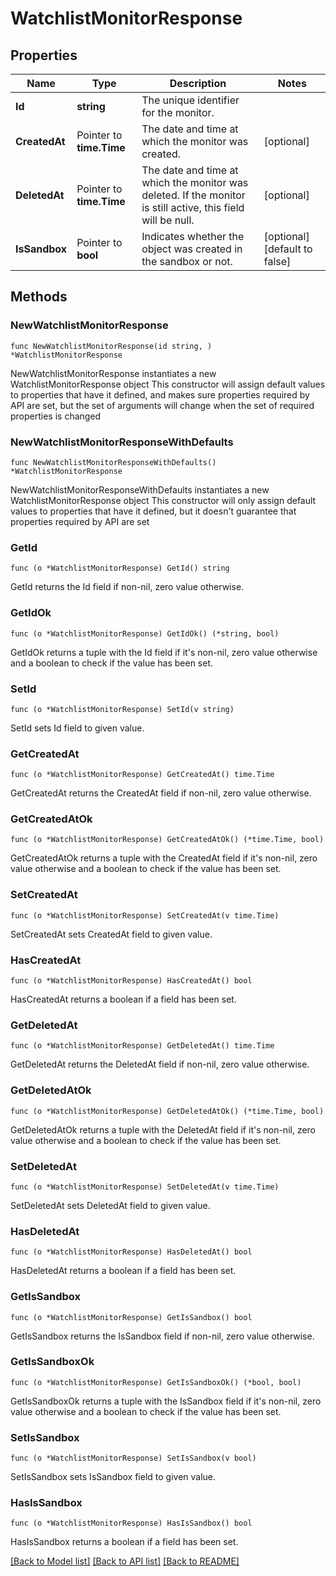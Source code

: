 # WatchlistMonitorResponse

## Properties

Name | Type | Description | Notes
------------ | ------------- | ------------- | -------------
**Id** | **string** | The unique identifier for the monitor. | 
**CreatedAt** | Pointer to **time.Time** | The date and time at which the monitor was created. | [optional] 
**DeletedAt** | Pointer to **time.Time** | The date and time at which the monitor was deleted. If the monitor is still active, this field will be null. | [optional] 
**IsSandbox** | Pointer to **bool** | Indicates whether the object was created in the sandbox or not. | [optional] [default to false]

## Methods

### NewWatchlistMonitorResponse

`func NewWatchlistMonitorResponse(id string, ) *WatchlistMonitorResponse`

NewWatchlistMonitorResponse instantiates a new WatchlistMonitorResponse object
This constructor will assign default values to properties that have it defined,
and makes sure properties required by API are set, but the set of arguments
will change when the set of required properties is changed

### NewWatchlistMonitorResponseWithDefaults

`func NewWatchlistMonitorResponseWithDefaults() *WatchlistMonitorResponse`

NewWatchlistMonitorResponseWithDefaults instantiates a new WatchlistMonitorResponse object
This constructor will only assign default values to properties that have it defined,
but it doesn't guarantee that properties required by API are set

### GetId

`func (o *WatchlistMonitorResponse) GetId() string`

GetId returns the Id field if non-nil, zero value otherwise.

### GetIdOk

`func (o *WatchlistMonitorResponse) GetIdOk() (*string, bool)`

GetIdOk returns a tuple with the Id field if it's non-nil, zero value otherwise
and a boolean to check if the value has been set.

### SetId

`func (o *WatchlistMonitorResponse) SetId(v string)`

SetId sets Id field to given value.


### GetCreatedAt

`func (o *WatchlistMonitorResponse) GetCreatedAt() time.Time`

GetCreatedAt returns the CreatedAt field if non-nil, zero value otherwise.

### GetCreatedAtOk

`func (o *WatchlistMonitorResponse) GetCreatedAtOk() (*time.Time, bool)`

GetCreatedAtOk returns a tuple with the CreatedAt field if it's non-nil, zero value otherwise
and a boolean to check if the value has been set.

### SetCreatedAt

`func (o *WatchlistMonitorResponse) SetCreatedAt(v time.Time)`

SetCreatedAt sets CreatedAt field to given value.

### HasCreatedAt

`func (o *WatchlistMonitorResponse) HasCreatedAt() bool`

HasCreatedAt returns a boolean if a field has been set.

### GetDeletedAt

`func (o *WatchlistMonitorResponse) GetDeletedAt() time.Time`

GetDeletedAt returns the DeletedAt field if non-nil, zero value otherwise.

### GetDeletedAtOk

`func (o *WatchlistMonitorResponse) GetDeletedAtOk() (*time.Time, bool)`

GetDeletedAtOk returns a tuple with the DeletedAt field if it's non-nil, zero value otherwise
and a boolean to check if the value has been set.

### SetDeletedAt

`func (o *WatchlistMonitorResponse) SetDeletedAt(v time.Time)`

SetDeletedAt sets DeletedAt field to given value.

### HasDeletedAt

`func (o *WatchlistMonitorResponse) HasDeletedAt() bool`

HasDeletedAt returns a boolean if a field has been set.

### GetIsSandbox

`func (o *WatchlistMonitorResponse) GetIsSandbox() bool`

GetIsSandbox returns the IsSandbox field if non-nil, zero value otherwise.

### GetIsSandboxOk

`func (o *WatchlistMonitorResponse) GetIsSandboxOk() (*bool, bool)`

GetIsSandboxOk returns a tuple with the IsSandbox field if it's non-nil, zero value otherwise
and a boolean to check if the value has been set.

### SetIsSandbox

`func (o *WatchlistMonitorResponse) SetIsSandbox(v bool)`

SetIsSandbox sets IsSandbox field to given value.

### HasIsSandbox

`func (o *WatchlistMonitorResponse) HasIsSandbox() bool`

HasIsSandbox returns a boolean if a field has been set.


[[Back to Model list]](../README.md#documentation-for-models) [[Back to API list]](../README.md#documentation-for-api-endpoints) [[Back to README]](../README.md)



